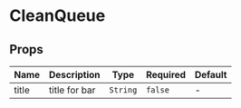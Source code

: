 # CleanQueue

## Props

<!-- @vuese:CleanQueue:props:start -->
|Name|Description|Type|Required|Default|
|---|---|---|---|---|
|title|title for bar|`String`|`false`|-|

<!-- @vuese:CleanQueue:props:end -->


